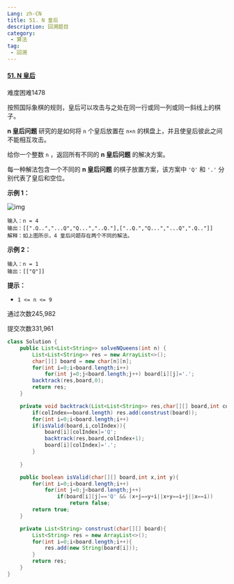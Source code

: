 ```yaml
---
Lang: zh-CN
title: 51. N 皇后
description: 回溯题目
category: 
 - 算法
tag:
 - 回溯
---
```


#### [51. N 皇后](https://leetcode.cn/problems/n-queens/)

难度困难1478

按照国际象棋的规则，皇后可以攻击与之处在同一行或同一列或同一斜线上的棋子。

**n 皇后问题** 研究的是如何将 `n` 个皇后放置在 `n×n` 的棋盘上，并且使皇后彼此之间不能相互攻击。

给你一个整数 `n` ，返回所有不同的 **n 皇后问题** 的解决方案。

每一种解法包含一个不同的 **n 皇后问题** 的棋子放置方案，该方案中 `'Q'` 和 `'.'` 分别代表了皇后和空位。

 

**示例 1：**

![img](https://assets.leetcode.com/uploads/2020/11/13/queens.jpg)

```
输入：n = 4
输出：[[".Q..","...Q","Q...","..Q."],["..Q.","Q...","...Q",".Q.."]]
解释：如上图所示，4 皇后问题存在两个不同的解法。
```

**示例 2：**

```
输入：n = 1
输出：[["Q"]]
```

 

**提示：**

- `1 <= n <= 9`

通过次数245,982

提交次数331,961

```java
class Solution {
    public List<List<String>> solveNQueens(int n) {
        List<List<String>> res = new ArrayList<>();
        char[][] board = new char[n][n];
        for(int i=0;i<board.length;i++)
            for(int j=0;j<board.length;j++) board[i][j]='.';
        backtrack(res,board,0);
        return res;
    }

    private void backtrack(List<List<String>> res,char[][] board,int colIndex){
        if(colIndex==board.length) res.add(construst(board));
        for(int i=0;i<board.length;i++)
        if(isValid(board,i,colIndex)){
            board[i][colIndex]='Q';
            backtrack(res,board,colIndex+1);
            board[i][colIndex]='.';
        }
        
    }

    public boolean isValid(char[][] board,int x,int y){
        for(int i=0;i<board.length;i++)
            for(int j=0;j<board.length;j++)
                if(board[i][j]=='Q' && (x+j==y+i||x+y==i+j||x==i))
                    return false;
        return true;
    }

    private List<String> construst(char[][] board){
        List<String> res = new ArrayList<>();
        for(int i=0;i<board.length;i++){
            res.add(new String(board[i]));
        }
        return res;
    }
}
```

